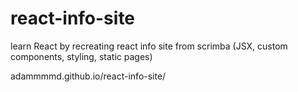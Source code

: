 ﻿# react-info-site

learn React by recreating react info site from scrimba (JSX, custom components, styling, static pages)

adammmmd.github.io/react-info-site/

